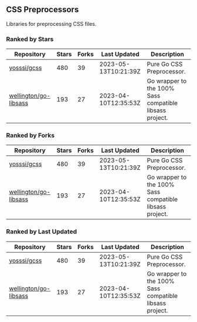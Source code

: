 ## CSS Preprocessors

Libraries for preprocessing CSS files.

### Ranked by Stars

| Repository | Stars | Forks | Last Updated | Description | 
|------------|-------|-------|--------------|-------------|
| [yosssi/gcss](https://github.com/yosssi/gcss) | 480 | 39 | 2023-05-13T10:21:39Z |  Pure Go CSS Preprocessor. |
| [wellington/go-libsass](https://github.com/wellington/go-libsass) | 193 | 27 | 2023-04-10T12:35:53Z |  Go wrapper to the 100% Sass compatible libsass project. |

### Ranked by Forks

| Repository | Stars | Forks | Last Updated | Description | 
|------------|-------|-------|--------------|-------------|
| [yosssi/gcss](https://github.com/yosssi/gcss) | 480 | 39 | 2023-05-13T10:21:39Z |  Pure Go CSS Preprocessor. |
| [wellington/go-libsass](https://github.com/wellington/go-libsass) | 193 | 27 | 2023-04-10T12:35:53Z |  Go wrapper to the 100% Sass compatible libsass project. |

### Ranked by Last Updated

| Repository | Stars | Forks | Last Updated | Description | 
|------------|-------|-------|--------------|-------------|
| [yosssi/gcss](https://github.com/yosssi/gcss) | 480 | 39 | 2023-05-13T10:21:39Z |  Pure Go CSS Preprocessor. |
| [wellington/go-libsass](https://github.com/wellington/go-libsass) | 193 | 27 | 2023-04-10T12:35:53Z |  Go wrapper to the 100% Sass compatible libsass project. |

